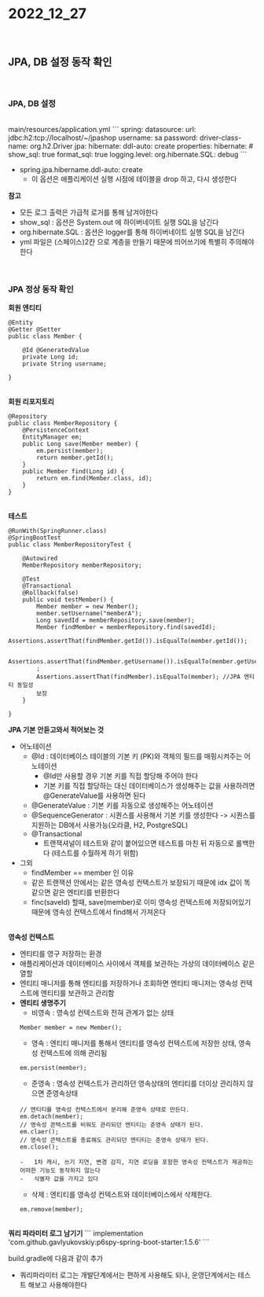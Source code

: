 # 2022_12_27

</br>

## JPA, DB 설정 동작 확인

</br>

### <b>JPA, DB 설정</b>

</br>
main/resources/application.yml
```
spring:
    datasource:
        url: jdbc:h2:tcp://localhost/~/jpashop
        username: sa
        password:
        driver-class-name: org.h2.Driver
    jpa:
        hibernate:
        ddl-auto: create
    properties:
        hibernate:
            # show_sql: true
            format_sql: true
logging.level:
    org.hibernate.SQL: debug
```

-   spring.jpa.hibername.ddl-auto: create
    -   이 옵션은 애플리케이션 실행 시점에 테이블을 drop 하고, 다시 생성한다

<b>참고</b>

-   모든 로그 출력은 가급적 로거를 통해 남겨야한다
-   show_sql : 옵션은 System.out 에 하이버네이트 실행 SQL을 남긴다
-   org.hibernate.SQL : 옵션은 logger를 통해 하이버네이트 실행 SQL을 남긴다
-   yml 파일은 (스페이스)2칸 으로 계층을 만들기 때문에 띄어쓰기에 특별히 주의해야한다

</br>

### <b> JPA 정상 동작 확인</b>

<b>회원 엔티티</b>

```
@Entity
@Getter @Setter
public class Member {

    @Id @GeneratedValue
    private Long id;
    private String username;

}
```

</br>
<b>회원 리포지토리 </b>

```
@Repository
public class MemberRepository {
    @PersistenceContext
    EntityManager em;
    public Long save(Member member) {
        em.persist(member);
        return member.getId();
    }
    public Member find(Long id) {
        return em.find(Member.class, id);
    }
}
```

</br>
<b>테스트</b>

```
@RunWith(SpringRunner.class)
@SpringBootTest
public class MemberRepositoryTest {

    @Autowired
    MemberRepository memberRepository;

    @Test
    @Transactional
    @Rollback(false)
    public void testMember() {
        Member member = new Member();
        member.setUsername("memberA");
        Long savedId = memberRepository.save(member);
        Member findMember = memberRepository.find(savedId);
        Assertions.assertThat(findMember.getId()).isEqualTo(member.getId());

        Assertions.assertThat(findMember.getUsername()).isEqualTo(member.getUsername())
        ;
        Assertions.assertThat(findMember).isEqualTo(member); //JPA 엔티티 동일성
        보장
    }

}
```

<b>JPA 기본 안듣고와서 적어보는 것</b>

-   어노테이션
    -   @Id : 데이터베이스 테이블의 기본 키 (PK)와 객체의 필드를 매핑시켜주는 어노테이션
        -   @Id만 사용할 경우 기본 키를 직접 할당해 주어야 한다
        -   기본 키를 직접 할당하는 대신 데이터베이스가 생성해주는 값을 사용하려면 @GenerateValue를 사용하면 된다
    -   @GenerateValue : 기본 키를 자동으로 생성해주는 어노테이션
    -   @SequenceGenerator : 시퀀스를 사용해서 기본 키를 생성한다 -> 시퀀스를 지원하는 DB에서 사용가능(오라클, H2, PostgreSQL)
    -   @Transactional
        -   트랜잭셔널이 테스트와 같이 붙어있으면 테스트를 마친 뒤 자동으로 롤백한다 (테스트를 수월하게 하기 위함)
-   그외
    -   findMember == member 인 이유
    -   같은 트랜잭션 안에서는 같은 영속성 컨택스트가 보장되기 때문에 idx 값이 똑같으면 같은 엔티티를 반환한다
    -   finc(saveId) 할때, save(member)로 이미 영속성 컨텍스트에 저장되어있기 때문에 영속성 컨텍스트에서 find해서 가져온다

</br>
<b>영속성 컨텍스트</b>

-   엔티티를 영구 저장하는 환경
-   애플리케이션과 데이터베이스 사이에서 객체를 보관하는 가상의 데이터베이스 같은 열할
-   엔티티 매니저를 통해 엔티티를 저장하거나 조회하면 엔티티 매니저는 영속성 컨텍스트에 엔티티를 보관하고 관리함
-   <b>엔티티 생명주기</b>
    -   비영속 : 영속성 컨텍스트와 전혀 관계가 없는 상태
    ```
    Member member = new Member();
    ```
    -   영속 : 엔티티 매니저를 통해서 엔티티를 영속성 컨텍스트에 저장한 상태, 영속성 컨텍스트에 의해 관리됨
    ```
    em.persist(member);
    ```
    -   준영속 : 영속성 컨텍스트가 관리하던 영속상태의 엔티티를 더이상 관리하지 않으면 준영속상태
    ```
    // 엔티티를 영속성 컨텍스트에서 분리해 준영속 상태로 만든다.
    em.detach(member);
    // 영속성 콘텍스트를 비워도 관리되던 엔티티는 준영속 상태가 된다.
    em.claer();
    // 영속성 콘텍스트를 종료해도 관리되던 엔티티는 준영속 상태가 된다.
    em.close();
    ```
        -   1차 캐시, 쓰기 지연, 변경 감지, 지연 로딩을 포함한 영속성 컨텍스트가 제공하는 어떠한 기능도 동작하지 않는다
        -   식별자 값을 가지고 있다
    -   삭제 : 엔티티를 영속성 컨텍스트와 데이터베이스에서 삭제한다.
    ```
    em.remove(member);
    ```

</br>
<b>쿼리 파라미터 로그 남기기</b>
```
implementation 'com.github.gavlyukovskiy:p6spy-spring-boot-starter:1.5.6'
```

build.gradle에 다음과 같이 추가

-   쿼리파라미터 로그는 개발단계에서는 편하게 사용해도 되나, 운영단계에서는 테스트 해보고 사용해야한다
